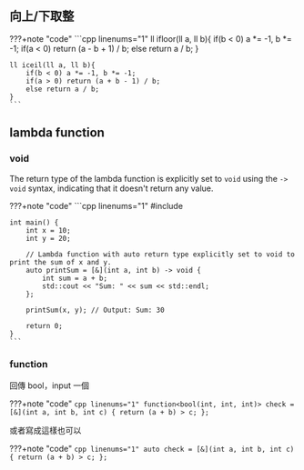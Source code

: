 ## 向上/下取整

???+note "code"
	```cpp linenums="1"
	ll ifloor(ll a, ll b){
        if(b < 0) a *= -1, b *= -1;
        if(a < 0) return (a - b + 1) / b;
        else return a / b;
    }

    ll iceil(ll a, ll b){
        if(b < 0) a *= -1, b *= -1;
        if(a > 0) return (a + b - 1) / b;
        else return a / b;
    }
    ```

## lambda function

### void

The return type of the lambda function is explicitly set to `void` using the `-> void` syntax, indicating that it doesn't return any value.

???+note "code"
	```cpp linenums="1"
	#include <iostream>

    int main() {
        int x = 10;
        int y = 20;
    
        // Lambda function with auto return type explicitly set to void to print the sum of x and y.
        auto printSum = [&](int a, int b) -> void {
            int sum = a + b;
            std::cout << "Sum: " << sum << std::endl;
        };
    
        printSum(x, y); // Output: Sum: 30
    
        return 0;
    }
    ```

### function

回傳 bool，input 一個

???+note "code"
	```cpp linenums="1"
	function<bool(int, int, int)> check = [&](int a, int b, int c) {
        return (a + b) > c;
    };
	```

或者寫成這樣也可以

???+note "code"
	```cpp linenums="1"
	auto check = [&](int a, int b, int c) {
        return (a + b) > c;
    };
	```